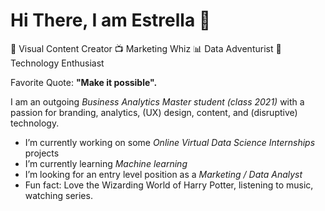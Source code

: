# Hi There, I am Estrella 👋

🌈 Visual Content Creator
📺 Marketing Whiz
📊 Data Adventurist
🤖 Technology Enthusiast 

Favorite Quote: **"Make it possible".**

I am an outgoing *Business Analytics Master student (class 2021)* with a passion for branding, analytics, (UX) design, content, and (disruptive) technology. 

- I’m currently working on some *Online Virtual Data Science Internships* projects
- I’m currently learning *Machine learning*
- I’m looking for an entry level position as a *Marketing  / Data Analyst*
- Fun fact: Love the Wizarding World of Harry Potter, listening to music, watching series. 
<!--
**EstrellaSpaans/EstrellaSpaans** is a ✨ _special_ ✨ repository because its `README.md` (this file) appears on your GitHub profile.

